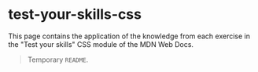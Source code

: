 # test-your-skills-css
This page contains the application of the knowledge from each exercise in the "Test your skills" CSS module of the MDN Web Docs.

> Temporary `README`.
